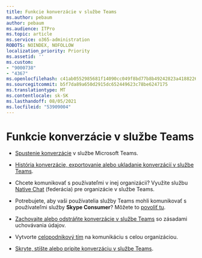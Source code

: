 ```yaml
---
title: Funkcie konverzácie v službe Teams
ms.author: pebaum
author: pebaum
ms.audience: ITPro
ms.topic: article
ms.service: o365-administration
ROBOTS: NOINDEX, NOFOLLOW
localization_priority: Priority
ms.assetid: ''
ms.custom:
- "9000738"
- "4367"
ms.openlocfilehash: c41ab0552985681f14090cc049f8bd77b8b49242823a418822674cd21dea0f77
ms.sourcegitcommit: b5f7da89a650d2915dc652449623c78be6247175
ms.translationtype: MT
ms.contentlocale: sk-SK
ms.lasthandoff: 08/05/2021
ms.locfileid: "53909004"
---
```

# <a name="teams-chat-functionality"></a>Funkcie konverzácie v službe Teams

- [Spustenie konverzácie](https://support.office.com/article/start-a-chat-in-teams-0c71b32b-c050-4930-a887-5afbe742b3d8) v službe Microsoft Teams.

- [História konverzácie, exportovanie alebo ukladanie konverzácií v službe Teams](https://docs.microsoft.com/alchemyinsights/chat-history-in-microsoft-teams).

- Chcete komunikovať s používateľmi v inej organizácii? Využite službu [Native Chat](https://docs.microsoft.com/microsoftteams/native-chat-for-external-users) (federácia) pre organizácie v službe Teams.

- Potrebujete, aby vaši používatelia služby Teams mohli komunikovať s používateľmi služby **Skype Consumer**? Môžete to [povoliť tu](https://docs.microsoft.com/microsoftteams/manage-external-access#step-1---enable-your-organization-to-communicate-with-another-teams-organization). 

- [Zachovajte alebo odstráňte konverzácie v službe Teams](https://docs.microsoft.com/microsoftteams/retention-policies) so zásadami uchovávania údajov.

- Vytvorte [celopodnikový tím](https://docs.microsoft.com/microsoftteams/create-an-org-wide-team) na komunikáciu s celou organizáciou.

- [Skryte, stíšte alebo pripite konverzáciu v službe Teams](https://support.office.com/article/hide-mute-or-pin-a-chat-in-teams-9aee02ef-713d-495b-8a73-9762d8e4b066).
